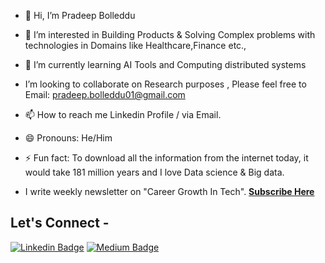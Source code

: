 - 👋 Hi, I’m Pradeep Bolleddu
- 👀 I’m interested in Building Products & Solving Complex problems with technologies in Domains like Healthcare,Finance etc.,
- 🌱 I’m currently learning AI Tools and Computing distributed systems
-  I’m looking to collaborate on Research purposes , Please feel free to Email: pradeep.bolleddu01@gmail.com
- 📫 How to reach me Linkedin Profile / via Email. 
- 😄 Pronouns: He/Him
- ⚡ Fun fact: To download all the information from the internet today, it would take 181 million years and I love Data science & Big data. 


- I write weekly newsletter on "Career Growth In Tech". <a href="https://blog-46677398.hubspotpagebuilder.com/en-us/"> <b>Subscribe Here</b></a>

## Let's Connect -
[![Linkedin Badge](https://img.shields.io/badge/-hemantpandey-blue?style=flat-square&logo=Linkedin&logoColor=white&link=https://www.linkedin.com/in/pradeepbolleddu/)](https://www.linkedin.com/in/pradeep-pb-bolleddu-4745991b2/)
[![Medium Badge](https://img.shields.io/badge/-@hemantpandey17-03a57a?style=flat-square&labelColor=000000&logo=Medium&link=https://medium.com/@bolleddu15)](https://bolleddu15.medium.com/)

